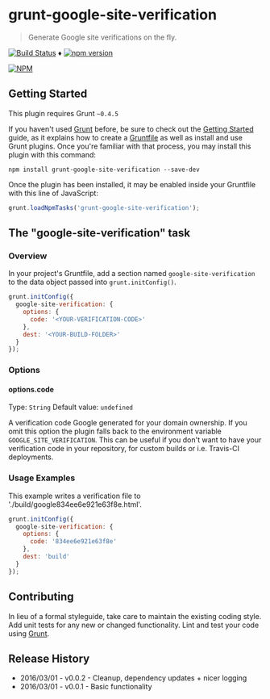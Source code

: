 # grunt-google-site-verification

> Generate Google site verifications on the fly.

[![Build Status](https://travis-ci.org/sbstnmsch/grunt-google-site-verification.svg?branch=master)](https://travis-ci.org/sbstnmsch/grunt-google-site-verification) ♦
[![npm version](https://badge.fury.io/js/grunt-google-site-verification.svg)](http://badge.fury.io/js/grunt-google-site-verification)

[![NPM](https://nodei.co/npm/grunt-google-site-verification.png)](https://nodei.co/npm/grunt-google-site-verification/)


## Getting Started
This plugin requires Grunt `~0.4.5`

If you haven't used [Grunt](http://gruntjs.com/) before, be sure to check out
the [Getting Started](http://gruntjs.com/getting-started) guide, as it explains
how to create a [Gruntfile](http://gruntjs.com/sample-gruntfile) as well as
install and use Grunt plugins. Once you're familiar with that process, you may
install this plugin with this command:

```shell
npm install grunt-google-site-verification --save-dev
```

Once the plugin has been installed, it may be enabled inside your Gruntfile
with this line of JavaScript:

```js
grunt.loadNpmTasks('grunt-google-site-verification');
```

## The "google-site-verification" task

### Overview
In your project's Gruntfile, add a section named `google-site-verification` to
the data object passed into `grunt.initConfig()`.

```js
grunt.initConfig({
  google-site-verification: {
    options: {
      code: '<YOUR-VERIFICATION-CODE>'
    },
    dest: '<YOUR-BUILD-FOLDER>'
  }
});
```

### Options

#### options.code
Type: `String`
Default value: `undefined`

A verification code Google generated for your domain ownership. If you omit
this option the plugin falls back to the environment variable
`GOOGLE_SITE_VERIFICATION`.
This can be useful if you don't want to have your verification code in your
repository, for custom builds or i.e. Travis-CI deployments.

### Usage Examples
This example writes a verification file to './build/google834ee6e921e63f8e.html'.

```js
grunt.initConfig({
  google-site-verification: {
    options: {
      code: '834ee6e921e63f8e'
    },
    dest: 'build'
  }
});
```

## Contributing
In lieu of a formal styleguide, take care to maintain the existing coding style.
Add unit tests for any new or changed functionality. Lint and test your code
using [Grunt](http://gruntjs.com/).

## Release History
* 2016/03/01 - v0.0.2 - Cleanup, dependency updates + nicer logging
* 2016/03/01 - v0.0.1 - Basic functionality
